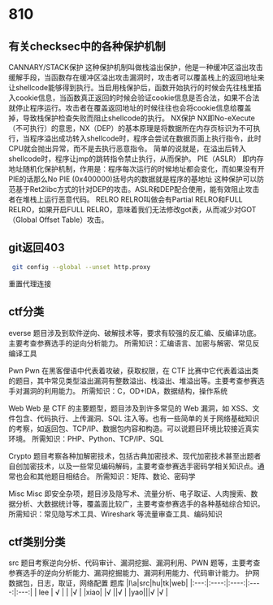 # 810
## 有关checksec中的各种保护机制
CANNARY/STACK保护
这种保护机制叫做栈溢出保护，他是一种缓冲区溢出攻击缓解手段，当函数存在缓冲区溢出攻击漏洞时，攻击者可以覆盖栈上的返回地址来让shellcode能够得到执行。当启用栈保护后，函数开始执行的时候会先往栈里插入cookie信息，当函数真正返回的时候会验证cookie信息是否合法，如果不合法就停止程序运行。攻击者在覆盖返回地址的时候往往也会将cookie信息给覆盖掉，导致栈保护检查失败而阻止shellcode的执行。
NX保护
NX即No-eXecute（不可执行）的意思，NX（DEP）的基本原理是将数据所在内存页标识为不可执行，当程序溢出成功转入shellcode时，程序会尝试在数据页面上执行指令，此时CPU就会抛出异常，而不是去执行恶意指令。
简单的说就是，在溢出后转入shellcode时，程序让jmp的跳转指令禁止执行，从而保护。
PIE（ASLR）
即内存地址随机化保护机制，作用是：程序每次运行的时候地址都会变化，而如果没有开PIE的话那么No PIE (0x400000)括号内的数据就是程序的基地址
这种保护可以防范基于Ret2libc方式的针对DEP的攻击。ASLR和DEP配合使用，能有效阻止攻击者在堆栈上运行恶意代码。
RELRO
RELRO叫做会有Partial RELRO和FULL RELRO，如果开启FULL RELRO，意味着我们无法修改got表，从而减少对GOT（Global Offset Table）攻击。
## git返回403
```bash
 git config --global --unset http.proxy
```
重置代理连接

## ctf分类
everse
题目涉及到软件逆向、破解技术等，要求有较强的反汇编、反编译功底。主要考查参赛选手的逆向分析能力。
所需知识：汇编语言、加密与解密、常见反编译工具

Pwn
Pwn 在黑客俚语中代表着攻破，获取权限，在 CTF 比赛中它代表着溢出类的题目，其中常见类型溢出漏洞有整数溢出、栈溢出、堆溢出等。主要考查参赛选手对漏洞的利用能力。
所需知识：C，OD+IDA，数据结构，操作系统

Web
Web 是 CTF 的主要题型，题目涉及到许多常见的 Web 漏洞，如 XSS、文件包含、代码执行、上传漏洞、SQL 注入等。也有一些简单的关于网络基础知识的考察，如返回包、TCP/IP、数据包内容和构造。可以说题目环境比较接近真实环境。
所需知识：PHP、Python、TCP/IP、SQL

Crypto
题目考察各种加解密技术，包括古典加密技术、现代加密技术甚至出题者自创加密技术，以及一些常见编码解码，主要考查参赛选手密码学相关知识点。通常也会和其他题目相结合。
所需知识：矩阵、数论、密码学

Misc
Misc 即安全杂项，题目涉及隐写术、流量分析、电子取证、人肉搜索、数据分析、大数据统计等，覆盖面比较广，主要考查参赛选手的各种基础综合知识。
所需知识：常见隐写术工具、Wireshark 等流量审查工具、编码知识
## ctf类别分类
src
题目考察逆向分析、代码审计、漏洞挖掘、漏洞利用、PWN 题等，主要考查参赛选手的逆向分析能力、漏洞挖掘能力、漏洞利用能力、代码审计能力。
护网
数据包，日志，取证，网络配置
题库
|l\a|src|hu|tk|web|
|:---:|:----:|:----:|:----:|:---:|
|  lee | √ |   |   |√ |
|xiao|  |√ ||√ |
|yao|||√ |√ |
